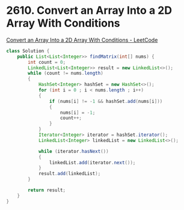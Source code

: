 # **2610. Convert an Array Into a 2D Array With Conditions**

[Convert an Array Into a 2D Array With Conditions - LeetCode](https://leetcode.com/problems/convert-an-array-into-a-2d-array-with-conditions/)

```java
class Solution {
    public List<List<Integer>> findMatrix(int[] nums) {
        int count = 0;
        LinkedList<List<Integer>> result = new LinkedList<>();
        while (count != nums.length)
        {
            HashSet<Integer> hashSet = new HashSet<>();
            for (int i = 0 ; i < nums.length ; i++)
            {
                if (nums[i] != -1 && hashSet.add(nums[i]))
                {
                    nums[i] = -1;
                    count++;
                }
            }
            Iterator<Integer> iterator = hashSet.iterator();
            LinkedList<Integer> linkedList = new LinkedList<>();

            while (iterator.hasNext())
            {
                linkedList.add(iterator.next());
            }
            result.add(linkedList);
        }

        return result;
    }
}
```
